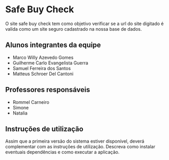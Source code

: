 # Safe Buy Check

O site safe buy check tem como objetivo verificar se a url do site digitado é valida como um site seguro cadastrado na nossa base de dados.

## Alunos integrantes da equipe

* Marco Willy Azevedo Gomes
* Guilherme Carlo Evangelista Guerra
* Samuel Ferreira dos Santos
* Matteus Schroer Del Cantoni

## Professores responsáveis

* Rommel Carneiro
* Simone
* Natalia

## Instruções de utilização

Assim que a primeira versão do sistema estiver disponível, deverá complementar com as instruções de utilização. Descreva como instalar eventuais dependências e como executar a aplicação.
